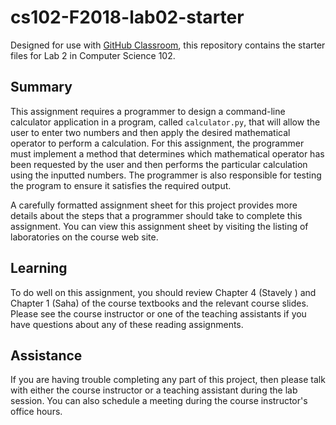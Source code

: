 
# cs102-F2018-lab02-starter

Designed for use with [GitHub Classroom](https://classroom.github.com/), this
repository contains the starter files for Lab 2 in Computer Science 102.

## Summary

This assignment requires a programmer to design a command-line calculator application in a program, called `calculator.py`, that will allow the user to enter two numbers and then apply the desired mathematical operator to perform a calculation. For this assignment, the programmer must implement a method that determines which mathematical operator has been requested by the user and then performs the particular calculation using the inputted numbers. The programmer is also responsible for testing the program to ensure it satisfies the required output.

A carefully formatted assignment sheet for this project provides more details about the steps that a programmer should take to complete this assignment. You can view this assignment sheet by visiting the listing of laboratories on the course web site.

## Learning

To do well on this assignment, you should  review Chapter 4 (Stavely ) and Chapter 1 (Saha) of the course
textbooks and the relevant course slides. Please see the course instructor or one of the
teaching assistants if you have questions about any of these reading
assignments.


## Assistance

If you are having trouble completing any part of this project, then please talk
with either the course instructor or a teaching assistant during the lab
session. You can also schedule a meeting during the course instructor's
office hours.
